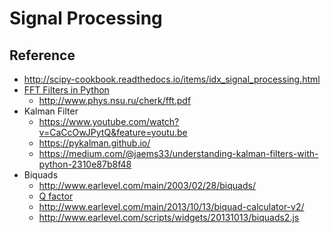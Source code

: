 # Signal Processing

## Reference
* http://scipy-cookbook.readthedocs.io/items/idx_signal_processing.html
* [FFT Filters in Python](https://plot.ly/python/fft-filters/)
   * http://www.phys.nsu.ru/cherk/fft.pdf
* Kalman Filter
  * https://www.youtube.com/watch?v=CaCcOwJPytQ&feature=youtu.be
  * https://pykalman.github.io/
  * https://medium.com/@jaems33/understanding-kalman-filters-with-python-2310e87b8f48
* Biquads
  * http://www.earlevel.com/main/2003/02/28/biquads/
  * [Q factor](https://en.wikipedia.org/wiki/Q_factor)
  * http://www.earlevel.com/main/2013/10/13/biquad-calculator-v2/
  * http://www.earlevel.com/scripts/widgets/20131013/biquads2.js
  
